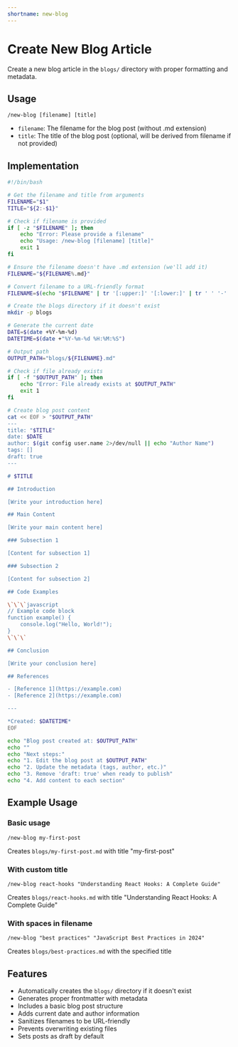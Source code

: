 ```yaml
---
shortname: new-blog
---
```


# Create New Blog Article

Create a new blog article in the `blogs/` directory with proper formatting and metadata.

## Usage

```
/new-blog [filename] [title]
```

- `filename`: The filename for the blog post (without .md extension)
- `title`: The title of the blog post (optional, will be derived from filename if not provided)

## Implementation

```bash
#!/bin/bash

# Get the filename and title from arguments
FILENAME="$1"
TITLE="${2:-$1}"

# Check if filename is provided
if [ -z "$FILENAME" ]; then
    echo "Error: Please provide a filename"
    echo "Usage: /new-blog [filename] [title]"
    exit 1
fi

# Ensure the filename doesn't have .md extension (we'll add it)
FILENAME="${FILENAME%.md}"

# Convert filename to a URL-friendly format
FILENAME=$(echo "$FILENAME" | tr '[:upper:]' '[:lower:]' | tr ' ' '-' | sed 's/[^a-z0-9-]//g')

# Create the blogs directory if it doesn't exist
mkdir -p blogs

# Generate the current date
DATE=$(date +%Y-%m-%d)
DATETIME=$(date +"%Y-%m-%d %H:%M:%S")

# Output path
OUTPUT_PATH="blogs/${FILENAME}.md"

# Check if file already exists
if [ -f "$OUTPUT_PATH" ]; then
    echo "Error: File already exists at $OUTPUT_PATH"
    exit 1
fi

# Create blog post content
cat << EOF > "$OUTPUT_PATH"
---
title: "$TITLE"
date: $DATE
author: $(git config user.name 2>/dev/null || echo "Author Name")
tags: []
draft: true
---

# $TITLE

## Introduction

[Write your introduction here]

## Main Content

[Write your main content here]

### Subsection 1

[Content for subsection 1]

### Subsection 2

[Content for subsection 2]

## Code Examples

\`\`\`javascript
// Example code block
function example() {
    console.log("Hello, World!");
}
\`\`\`

## Conclusion

[Write your conclusion here]

## References

- [Reference 1](https://example.com)
- [Reference 2](https://example.com)

---

*Created: $DATETIME*
EOF

echo "Blog post created at: $OUTPUT_PATH"
echo ""
echo "Next steps:"
echo "1. Edit the blog post at $OUTPUT_PATH"
echo "2. Update the metadata (tags, author, etc.)"
echo "3. Remove 'draft: true' when ready to publish"
echo "4. Add content to each section"
```

## Example Usage

### Basic usage
```
/new-blog my-first-post
```
Creates `blogs/my-first-post.md` with title "my-first-post"

### With custom title
```
/new-blog react-hooks "Understanding React Hooks: A Complete Guide"
```
Creates `blogs/react-hooks.md` with title "Understanding React Hooks: A Complete Guide"

### With spaces in filename
```
/new-blog "best practices" "JavaScript Best Practices in 2024"
```
Creates `blogs/best-practices.md` with the specified title

## Features

- Automatically creates the `blogs/` directory if it doesn't exist
- Generates proper frontmatter with metadata
- Includes a basic blog post structure
- Adds current date and author information
- Sanitizes filenames to be URL-friendly
- Prevents overwriting existing files
- Sets posts as draft by default